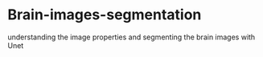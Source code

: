 # Brain-images-segmentation

understanding the image properties and 
segmenting the brain images with Unet

